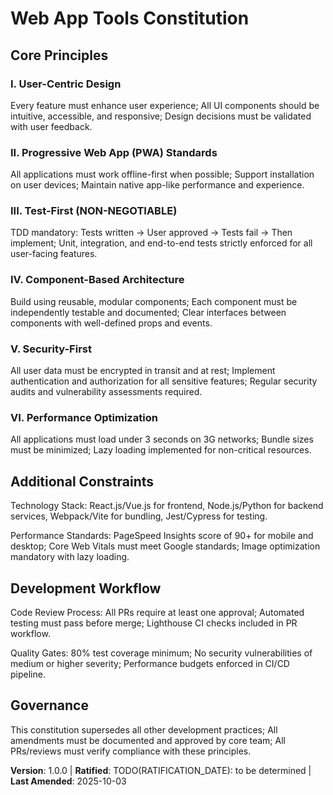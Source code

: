 <!-- SYNC IMPACT REPORT
Version change: N/A → 1.0.0
Modified principles: N/A (new constitution)
Added sections: All principles and sections for web app development
Removed sections: N/A
Templates requiring updates: ⚠ pending (.specify/templates/plan-template.md, .specify/templates/spec-template.md, .specify/templates/tasks-template.md, .specify/templates/commands/*.md)
Follow-up TODOs: None
-->
# Web App Tools Constitution

## Core Principles

### I. User-Centric Design
Every feature must enhance user experience; All UI components should be intuitive, accessible, and responsive; Design decisions must be validated with user feedback.

### II. Progressive Web App (PWA) Standards
All applications must work offline-first when possible; Support installation on user devices; Maintain native app-like performance and experience.

### III. Test-First (NON-NEGOTIABLE)
TDD mandatory: Tests written → User approved → Tests fail → Then implement; Unit, integration, and end-to-end tests strictly enforced for all user-facing features.

### IV. Component-Based Architecture
Build using reusable, modular components; Each component must be independently testable and documented; Clear interfaces between components with well-defined props and events.

### V. Security-First
All user data must be encrypted in transit and at rest; Implement authentication and authorization for all sensitive features; Regular security audits and vulnerability assessments required.

### VI. Performance Optimization
All applications must load under 3 seconds on 3G networks; Bundle sizes must be minimized; Lazy loading implemented for non-critical resources.

## Additional Constraints

Technology Stack: React.js/Vue.js for frontend, Node.js/Python for backend services, Webpack/Vite for bundling, Jest/Cypress for testing.

Performance Standards: PageSpeed Insights score of 90+ for mobile and desktop; Core Web Vitals must meet Google standards; Image optimization mandatory with lazy loading.

## Development Workflow

Code Review Process: All PRs require at least one approval; Automated testing must pass before merge; Lighthouse CI checks included in PR workflow.

Quality Gates: 80% test coverage minimum; No security vulnerabilities of medium or higher severity; Performance budgets enforced in CI/CD pipeline.

## Governance

This constitution supersedes all other development practices; All amendments must be documented and approved by core team; All PRs/reviews must verify compliance with these principles.

**Version**: 1.0.0 | **Ratified**: TODO(RATIFICATION_DATE): to be determined | **Last Amended**: 2025-10-03